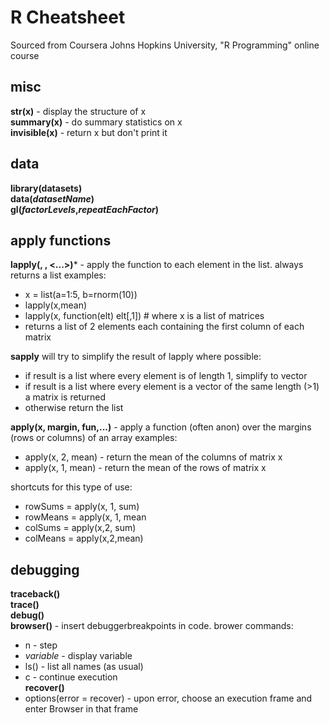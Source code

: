 
R Cheatsheet
============

Sourced from Coursera Johns Hopkins University, "R Programming" online course

misc
----

**str(x)** - display the structure of x  
**summary(x)** - do summary statistics on x  
**invisible(x)** - return x but don't print it  

data
----
**library(datasets)**  
**data(_datasetName_)**  
**gl(_factorLevels_,_repeatEachFactor_)**  

apply functions 
---------------

**lapply(<list>, <function>, <...>)*** - apply the function to each element in the list. always returns a list 
examples:
   - x = list(a=1:5, b=rnorm(10))
   - lapply(x,mean)  
   - lapply(x, function(elt) elt[,1])  # where x is a list of matrices  
   -   returns a list of 2 elements each containing the first column of each matrix

**sapply** will try to simplify the result of lapply where possible:
  - if result is a list where every element is of length 1, simplify to vector
  - if result is a list where every element is a vector of the same length (>1) a matrix is returned
  - otherwise return the list

**apply(x, margin, fun,...)** - apply a function (often anon) over the margins (rows or columns) of an array
examples:  
  - apply(x, 2, mean) - return the mean of the columns of matrix x
  - apply(x, 1, mean) - return the mean of the rows of matrix x

  shortcuts for this type of use:
  - rowSums = apply(x, 1, sum)
  - rowMeans = apply(x, 1, mean
  - colSums = apply(x,2, sum)
  - colMeans = apply(x,2,mean)

  debugging
  ---------

  **traceback()**  
  **trace()**  
  **debug()**  
  **browser()** - insert debuggerbreakpoints in code.  brower commands:
  - n - step
  - _variable_ - display variable
  - ls() - list all names (as usual)
  - c - continue execution  
  **recover()**
  - options(error = recover) - upon error, choose an execution frame and enter Browser in that frame
